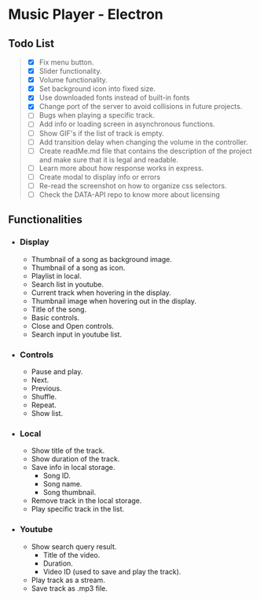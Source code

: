 # Music Player - Electron

## Todo List
>  - [x] Fix menu button.
>  - [x] Slider functionality.
>  - [x] Volume functionality.
>  - [x] Set background icon into fixed size.
>  - [x] Use downloaded fonts instead of built-in fonts
>  - [x] Change port of the server to avoid collisions in future projects.
>  - [ ] Bugs when playing a specific track. 
>  - [ ] Add info or loading screen in asynchronous functions.
>  - [ ] Show GIF's if the list of track is empty.
>  - [ ] Add transition delay when changing the volume in the controller.
>  - [ ] Create readMe.md file that contains the description of the project and make sure that it is legal and readable.
>  - [ ] Learn more about how response works in express.
>  - [ ] Create modal to display info or errors
>  - [ ] Re-read the screenshot on how to organize css selectors.
>  - [ ] Check the DATA-API repo to know more about licensing

## Functionalities

* ### **Display**
  - Thumbnail of a song as background image.
  - Thumbnail of a song as icon.
  - Playlist in local.
  - Search list in youtube.
  - Current track when hovering in the display.
  - Thumbnail image when hovering out in the display.
  - Title of the song.
  - Basic controls.
  - Close and Open controls.
  - Search input in youtube list.

* ### **Controls**
  - Pause and play.
  - Next.
  - Previous.
  - Shuffle.
  - Repeat.
  - Show list.

* ### **Local**
  - Show title of the track.
  - Show duration of the track.
  - Save info in local storage.
    - Song ID.
    - Song name.
    - Song thumbnail.
  - Remove track in the local storage.
  - Play specific track in the list.

* ### **Youtube**
  - Show search query result.
    - Title of the video.
    - Duration.
    - Video ID (used to save and play the track).
  - Play track as a stream.
  - Save track as .mp3 file.